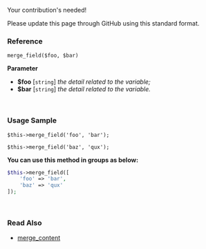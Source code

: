Your contribution's needed!

Please update this page through GitHub using this standard format.

### Reference
`merge_field($foo, $bar)`

**Parameter**
* **$foo** [`string`] *the detail related to the variable;*
* **$bar** [`string`] *the detail related to the variable.*

&nbsp;

### Usage Sample
`$this->merge_field('foo', 'bar');`

`$this->merge_field('baz', 'qux');`

**You can use this method in groups as below:**
```php
$this->merge_field([
    'foo' => 'bar',
    'baz' => 'qux'
]);
```

&nbsp;

### Read Also
* [merge_content](./merge_content)
